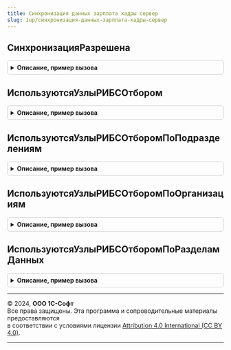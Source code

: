 ```yaml
---
title: Синхронизация данных зарплата кадры сервер
slug: zup/синхронизация-данных-зарплата-кадры-сервер
---
```



## СинхронизацияРазрешена
<details style="margin: 1em 0; padding: 0.5em; border: 1px solid #ccc; border-radius: 6px;">

<summary style="font-weight: bold; cursor: pointer;">Описание, пример вызова</summary>

```bsl

// Проверяет разрешена или нет синхронизация по узлу РИБ
//щ
// Параметры:
//		УзелИнформационнойБазы - ПланОбмена - узел, для которого определяется возможность синхронизации данных
//
// Возвращаемое значение:
//		Булево - Истина, если синхронизация по указанному узлу разрешена, иначе Ложь.
//
Функция СинхронизацияРазрешена(УзелИнформационнойБазы) Экспорт
```

Пример вызова
```bsl
Результат = СинхронизацияДанныхЗарплатаКадрыСервер.СинхронизацияРазрешена(УзелИнформационнойБазы) 
```
</details>

## ИспользуютсяУзлыРИБСОтбором
<details style="margin: 1em 0; padding: 0.5em; border: 1px solid #ccc; border-radius: 6px;">

<summary style="font-weight: bold; cursor: pointer;">Описание, пример вызова</summary>

```bsl

// Проверяет используются или нет в узлах РИБ отборы по организациям или структурным подразделениям
//
// Возвращаемое значение:
//		Булево - Истина, если в узлах РИБ отборы используются, иначе Ложь.
//
Функция ИспользуютсяУзлыРИБСОтбором() Экспорт
```

Пример вызова
```bsl
Результат = СинхронизацияДанныхЗарплатаКадрыСервер.ИспользуютсяУзлыРИБСОтбором() 
```
</details>

## ИспользуютсяУзлыРИБСОтборомПоПодразделениям
<details style="margin: 1em 0; padding: 0.5em; border: 1px solid #ccc; border-radius: 6px;">

<summary style="font-weight: bold; cursor: pointer;">Описание, пример вызова</summary>

```bsl

// Проверяет используются или нет в узлах РИБ отборы структурным подразделениям
//
// Параметры:
//		ИсключаемыйУзел - ПланОбменаСсылка - узел, который будет исключен из проверки
//
// Возвращаемое значение:
//		Булево - Истина, если в узлах РИБ отборы используются, иначе Ложь.
//
Функция ИспользуютсяУзлыРИБСОтборомПоПодразделениям(ИсключаемыйУзел = Неопределено) Экспорт
```

Пример вызова
```bsl
Результат = СинхронизацияДанныхЗарплатаКадрыСервер.ИспользуютсяУзлыРИБСОтборомПоПодразделениям(ИсключаемыйУзел);
```
</details>

## ИспользуютсяУзлыРИБСОтборомПоОрганизациям
<details style="margin: 1em 0; padding: 0.5em; border: 1px solid #ccc; border-radius: 6px;">

<summary style="font-weight: bold; cursor: pointer;">Описание, пример вызова</summary>

```bsl

// Проверяет используются или нет в узлах РИБ отборы по организациям
//
// Параметры:
//		ИсключаемыйУзел - ПланОбменаСсылка - узел, который будет исключен из проверки
//
// Возвращаемое значение:
//		Булево - Истина, если в узлах РИБ отборы используются, иначе Ложь.
//
Функция ИспользуютсяУзлыРИБСОтборомПоОрганизациям(ИсключаемыйУзел = Неопределено) Экспорт
```

Пример вызова
```bsl
Результат = СинхронизацияДанныхЗарплатаКадрыСервер.ИспользуютсяУзлыРИБСОтборомПоОрганизациям(ИсключаемыйУзел);
```
</details>

## ИспользуютсяУзлыРИБСОтборомПоРазделамДанных
<details style="margin: 1em 0; padding: 0.5em; border: 1px solid #ccc; border-radius: 6px;">

<summary style="font-weight: bold; cursor: pointer;">Описание, пример вызова</summary>

```bsl

// Проверяет используются или нет в узлах РИБ отборы по разделам данных
//
// Параметры:
//		ИсключаемыйУзел - ПланОбменаСсылка - узел, который будет исключен из проверки
//
// Возвращаемое значение:
//		Булево - Истина, если в узлах РИБ отборы используются, иначе Ложь.
//
Функция ИспользуютсяУзлыРИБСОтборомПоРазделамДанных(ИсключаемыйУзел = Неопределено) Экспорт
```

Пример вызова
```bsl
Результат = СинхронизацияДанныхЗарплатаКадрыСервер.ИспользуютсяУзлыРИБСОтборомПоРазделамДанных(ИсключаемыйУзел);
```
</details>

---

© 2024, **ООО 1С-Софт**  
Все права защищены. Эта программа и сопроводительные материалы предоставляются  
в соответствии с условиями лицензии [Attribution 4.0 International (CC BY 4.0)](https://creativecommons.org/licenses/by/4.0/legalcode).

---
